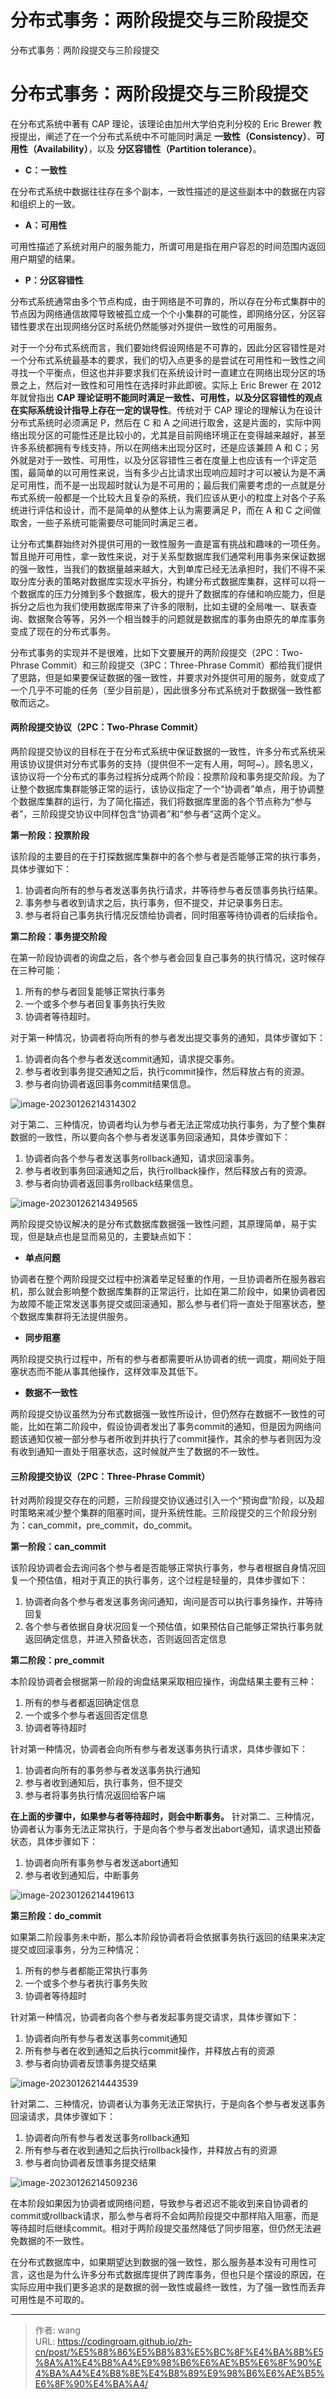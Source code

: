 # 分布式事务：两阶段提交与三阶段提交


分布式事务：两阶段提交与三阶段提交

<!--more-->

# 分布式事务：两阶段提交与三阶段提交

在分布式系统中著有 CAP 理论，该理论由加州大学伯克利分校的 Eric Brewer 教授提出，阐述了在一个分布式系统中不可能同时满足 **一致性（Consistency）**、**可用性（Availability）**，以及 **分区容错性（Partition tolerance）**。



- **C：一致性**



在分布式系统中数据往往存在多个副本，一致性描述的是这些副本中的数据在内容和组织上的一致。



- **A：可用性**



可用性描述了系统对用户的服务能力，所谓可用是指在用户容忍的时间范围内返回用户期望的结果。



- **P：分区容错性**



分布式系统通常由多个节点构成，由于网络是不可靠的，所以存在分布式集群中的节点因为网络通信故障导致被孤立成一个个小集群的可能性，即网络分区，分区容错性要求在出现网络分区时系统仍然能够对外提供一致性的可用服务。



对于一个分布式系统而言，我们要始终假设网络是不可靠的，因此分区容错性是对一个分布式系统最基本的要求，我们的切入点更多的是尝试在可用性和一致性之间寻找一个平衡点，但这也并非要求我们在系统设计时一直建立在网络出现分区的场景之上，然后对一致性和可用性在选择时非此即彼。实际上 Eric Brewer 在 2012 年就曾指出 **CAP 理论证明不能同时满足一致性、可用性，以及分区容错性的观点在实际系统设计指导上存在一定的误导性**。传统对于 CAP 理论的理解认为在设计分布式系统时必须满足 P，然后在 C 和 A 之间进行取舍，这是片面的，实际中网络出现分区的可能性还是比较小的，尤其是目前网络环境正在变得越来越好，甚至许多系统都拥有专线支持，所以在网络未出现分区时，还是应该兼顾 A 和 C；另外就是对于一致性、可用性，以及分区容错性三者在度量上也应该有一个评定范围，最简单的以可用性来说，当有多少占比请求出现响应超时才可以被认为是不满足可用性，而不是一出现超时就认为是不可用的；最后我们需要考虑的一点就是分布式系统一般都是一个比较大且复杂的系统，我们应该从更小的粒度上对各个子系统进行评估和设计，而不是简单的从整体上认为需要满足 P，而在 A 和 C 之间做取舍，一些子系统可能需要尽可能同时满足三者。



让分布式集群始终对外提供可用的一致性服务一直是富有挑战和趣味的一项任务。暂且抛开可用性，拿一致性来说，对于关系型数据库我们通常利用事务来保证数据的强一致性，当我们的数据量越来越大，大到单库已经无法承担时，我们不得不采取分库分表的策略对数据库实现水平拆分，构建分布式数据库集群，这样可以将一个数据库的压力分摊到多个数据库，极大的提升了数据库的存储和响应能力，但是拆分之后也为我们使用数据库带来了许多的限制，比如主键的全局唯一、联表查询、数据聚合等等，另外一个相当棘手的问题就是数据库的事务由原先的单库事务变成了现在的分布式事务。



分布式事务的实现并不是很难，比如下文要展开的两阶段提交（2PC：Two-Phrase Commit）和三阶段提交（3PC：Three-Phrase Commit）都给我们提供了思路，但是如果要保证数据的强一致性，并要求对外提供可用的服务，就变成了一个几乎不可能的任务（至少目前是），因此很多分布式系统对于数据强一致性都敬而远之。



#### **两阶段提交协议（2PC：Two-Phrase Commit）**



两阶段提交协议的目标在于在分布式系统中保证数据的一致性，许多分布式系统采用该协议提供对分布式事务的支持（提供但不一定有人用，呵呵~）。顾名思义，该协议将一个分布式的事务过程拆分成两个阶段：投票阶段和事务提交阶段。为了让整个数据库集群能够正常的运行，该协议指定了一个“协调者”单点，用于协调整个数据库集群的运行，为了简化描述，我们将数据库里面的各个节点称为“参与者”，三阶段提交协议中同样包含“协调者”和“参与者”这两个定义。

**第一阶段：投票阶段**

该阶段的主要目的在于打探数据库集群中的各个参与者是否能够正常的执行事务，具体步骤如下：



1. 协调者向所有的参与者发送事务执行请求，并等待参与者反馈事务执行结果。
1. 事务参与者收到请求之后，执行事务，但不提交，并记录事务日志。
1. 参与者将自己事务执行情况反馈给协调者，同时阻塞等待协调者的后续指令。

**第二阶段：事务提交阶段**

在第一阶段协调者的询盘之后，各个参与者会回复自己事务的执行情况，这时候存在三种可能：



1. 所有的参与者回复能够正常执行事务
1. 一个或多个参与者回复事务执行失败
1. 协调者等待超时。



对于第一种情况，协调者将向所有的参与者发出提交事务的通知，具体步骤如下：



1. 协调者向各个参与者发送commit通知，请求提交事务。
1. 参与者收到事务提交通知之后，执行commit操作，然后释放占有的资源。
1. 参与者向协调者返回事务commit结果信息。





![image-20230126214314302](https://bucket-typora-kw.oss-cn-beijing.aliyuncs.com/typora-image/image-20230126214314302.png)





对于第二、三种情况，协调者均认为参与者无法正常成功执行事务，为了整个集群数据的一致性，所以要向各个参与者发送事务回滚通知，具体步骤如下：



1. 协调者向各个参与者发送事务rollback通知，请求回滚事务。
1. 参与者收到事务回滚通知之后，执行rollback操作，然后释放占有的资源。
1. 参与者向协调者返回事务rollback结果信息。





![image-20230126214349565](https://bucket-typora-kw.oss-cn-beijing.aliyuncs.com/typora-image/image-20230126214349565.png)





两阶段提交协议解决的是分布式数据库数据强一致性问题，其原理简单，易于实现，但是缺点也是显而易见的，主要缺点如下：



- **单点问题**



协调者在整个两阶段提交过程中扮演着举足轻重的作用，一旦协调者所在服务器宕机，那么就会影响整个数据库集群的正常运行，比如在第二阶段中，如果协调者因为故障不能正常发送事务提交或回滚通知，那么参与者们将一直处于阻塞状态，整个数据库集群将无法提供服务。



- **同步阻塞**



两阶段提交执行过程中，所有的参与者都需要听从协调者的统一调度，期间处于阻塞状态而不能从事其他操作，这样效率及其低下。



- **数据不一致性**



两阶段提交协议虽然为分布式数据强一致性所设计，但仍然存在数据不一致性的可能，比如在第二阶段中，假设协调者发出了事务commit的通知，但是因为网络问题该通知仅被一部分参与者所收到并执行了commit操作，其余的参与者则因为没有收到通知一直处于阻塞状态，这时候就产生了数据的不一致性。



#### **三阶段提交协议（2PC：Three-Phrase Commit）**



针对两阶段提交存在的问题，三阶段提交协议通过引入一个“预询盘”阶段，以及超时策略来减少整个集群的阻塞时间，提升系统性能。三阶段提交的三个阶段分别为：can_commit，pre_commit，do_commit。

**第一阶段：can_commit**

该阶段协调者会去询问各个参与者是否能够正常执行事务，参与者根据自身情况回复一个预估值，相对于真正的执行事务，这个过程是轻量的，具体步骤如下：



1. 协调者向各个参与者发送事务询问通知，询问是否可以执行事务操作，并等待回复
1. 各个参与者依据自身状况回复一个预估值，如果预估自己能够正常执行事务就返回确定信息，并进入预备状态，否则返回否定信息

**第二阶段：pre_commit**

本阶段协调者会根据第一阶段的询盘结果采取相应操作，询盘结果主要有三种：



1. 所有的参与者都返回确定信息
1. 一个或多个参与者返回否定信息
1. 协调者等待超时



针对第一种情况，协调者会向所有参与者发送事务执行请求，具体步骤如下：



1. 协调者向所有的事务参与者发送事务执行通知
1. 参与者收到通知后，执行事务，但不提交
1. 参与者将事务执行情况返回给客户端



**在上面的步骤中，如果参与者等待超时，则会中断事务。** 针对第二、三种情况，协调者认为事务无法正常执行，于是向各个参与者发出abort通知，请求退出预备状态，具体步骤如下：



1. 协调者向所有事务参与者发送abort通知
1. 参与者收到通知后，中断事务





![image-20230126214419613](1)



**第三阶段：do_commit**

如果第二阶段事务未中断，那么本阶段协调者将会依据事务执行返回的结果来决定提交或回滚事务，分为三种情况：



1. 所有的参与者都能正常执行事务
1. 一个或多个参与者执行事务失败
1. 协调者等待超时



针对第一种情况，协调者向各个参与者发起事务提交请求，具体步骤如下：



1. 协调者向所有参与者发送事务commit通知
1. 所有参与者在收到通知之后执行commit操作，并释放占有的资源
1. 参与者向协调者反馈事务提交结果





![image-20230126214443539](https://bucket-typora-kw.oss-cn-beijing.aliyuncs.com/typora-image/image-20230126214443539.png)





针对第二、三种情况，协调者认为事务无法正常执行，于是向各个参与者发送事务回滚请求，具体步骤如下：



1. 协调者向所有参与者发送事务rollback通知
1. 所有参与者在收到通知之后执行rollback操作，并释放占有的资源
1. 参与者向协调者反馈事务提交结果





![image-20230126214509236](https://bucket-typora-kw.oss-cn-beijing.aliyuncs.com/typora-image/image-20230126214509236.png)





在本阶段如果因为协调者或网络问题，导致参与者迟迟不能收到来自协调者的commit或rollback请求，那么参与者将不会如两阶段提交中那样陷入阻塞，而是等待超时后继续commit。相对于两阶段提交虽然降低了同步阻塞，但仍然无法避免数据的不一致性。



在分布式数据库中，如果期望达到数据的强一致性，那么服务基本没有可用性可言，这也是为什么许多分布式数据库提供了跨库事务，但也只是个摆设的原因，在实际应用中我们更多追求的是数据的弱一致性或最终一致性，为了强一致性而丢弃可用性是不可取的。

---

> 作者: wang  
> URL: https://codingroam.github.io/zh-cn/post/%E5%88%86%E5%B8%83%E5%BC%8F%E4%BA%8B%E5%8A%A1%E4%B8%A4%E9%98%B6%E6%AE%B5%E6%8F%90%E4%BA%A4%E4%B8%8E%E4%B8%89%E9%98%B6%E6%AE%B5%E6%8F%90%E4%BA%A4/  

